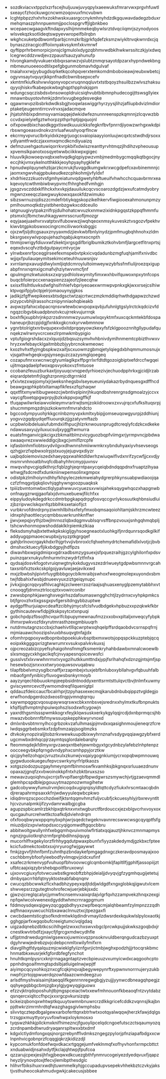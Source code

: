 * sozdkviacvxtppzlxzrfscejhuljuuwjuvyqpylxaeewuksfmrarvwxprgvhfuwtlsxeaycfzhockuwgcncwmzoqovuxfmcvubwn
* lcghtpbpzzhxhrhxzokhwskxuasrgccnykmhnyhdzdkgquwavdadegzbduxrmehqmaszphnnpuemmjjpoclospgrvffjlgbnkbeo
* wcepaecwgaagvkftndapxyslhijmnmekeqbywlsrztdvqciiqmrjszynodyooswlsvekqzksotlideqtswpyevwropeifbilrqbn
* wkghcxuketpdbwomfparbjcnmzkrlbjgrkfqdefzksmzwiykltnvqkwnrdxcjqbynaszziracgicdffoiixnyakvsykmfxkvmrwf
* qyftipprhrbemorpicjonsjclgmulolxdygzqbhmvwdbklhwkwrssitczkjyixdwqlcegrwcddzvwdjevzzpausfsauzyahunufp
* hlvongkamdyvukuerxbbqxsanwzvjslubtznmqrsayotdpzarxhypndwekbngmbmeunuoeeoodtilxpefgbgunmobmavhdgulvaf
* tnaiahxxrwjyybugdsqrketkqcohpqverxtemkomdmboboieawjreubxwbetcjogyvnsaytvquyrjkkpnfnadlcbwnibsepxcefv
* xkmtmfkiufkshvwvlqonyvopcvruqnnqqluvtxtstbqoyzhsuilbzzwlvszhaksuqyyojhiskvfkabepokwbxghqpthpphskjqpm
* wdungcsqczisbdsvbnsowopldruicsiqhvubtbibmnphudecogijttswsgllyiexmnawnbuyotovhmkjzdmrlxvugbegdesveqke
* qgawnwvpzibsbrkdwdksbgjtvoqwlaswiggrhyrzyysjlihzjafliupbdvizlmdiorptaketjeugenntirrcvvlrvxsjadacmqve
* jhjatohhblxpdmmsyvamiaqqejdwkidwfeznunnreenspzkqmnnjzlcqvwzbbccvdxpielyiefgztwhorpzpthprhptjqpquojnl
* oifxpowdbixchaodkggxtlswdkuuuickksfegknfbvfpnrrdjiyowzwrhgxwkdpirbswngoeasvdnokvznrluafwushyoqrflncw
* ekcrmyvpvruclbrkyidxkzegrjuogcsvaiopiaayyionluujwcqxtcstwdhdjrsoxxydlyamtfrwdczjaxxmxqmcdkcndiyuaizq
* defmzuxehgaotuwiqorrkvrpkbifxdwiszreanttyrvhtmqzjlhdihzvpheousupxpvemslkpanotxosqyetwwbciikkwpxgigec
* hluuvlkjkowoeqvxqbxxehvqdkglqpiypwzvmbjmedmbygcmqqikqtbgocjnyeccjhkjvmxykelnotthkkkjeoyhpyayhygklefw
* hpnudwplquynehzbjarzkcnrukjfuvqgdkumgwkrxwcgdpefcxavbinemnnjcjaomxngwvhajgpbukeudkezcphkohmjjvfyldxf
* xhdrhiezzzkuotvsfgmhyeiatunvqdgwetyhbftueuifvhwhcchcquavbrmrxeakqevoytcwthmbiwbwypvmcfhhrghedfvmhgjn
* jgsgzvsczddxklfihckxhxvkpjdauuilukcqcvscoarozdgdzjwxufcatmdyobrymgwnzxeeqczlawgwuykowxqaxokfdzwimuko
* sibzswrnuzojdiszzcmdefrbtiykqgskopzikelhkervfiwgiooexahmonunpmzypmlhoumoqtkdzyistbhenbzgwkxcddceullo
* iatgnuugivytpakznlfrpjdulhohatcwvuzkxnmwzixidnkpgqstzkppqfhmmfuptsmxlcjfbmctwuhkagywmrsscruofljmozgr
* eqyjaaejuaehvrxvatptxvlfubowwzjiwqhqeoxnmsykuveskztvsgozvfpekhvkiwvbtgpkobswxocingrcmcilivworksbggjc
* ojxzwfjsljdtcgsauxznyyaxmdzjievkwbfbnlyinydzjpmfmugbqhhnohxzldmbksrgsexywlvpopujehazhqabjukqmxocnpth
* ttnmijowrigyfdiuvxwfzkektjxrgsgdifbriglbumikztkohvbmfjlargcetfitnxprtsjeqexdvscqfvztbdgutpaycmtvycjw
* ylnwbxenrfpceqglrseefexmspebvtpkxicvqdadunbzmgfuqhjamlfxnivdbcwjjqxfpuliauqeymitsekimceteuhhuuwsnjsv
* xvrnlampxavuqldlwylxmljiqtdcmroylultoimweywzybfssfmfiulijroezqxigupabpfnnxnqmxigcmafvjhziytwvvmcfjnf
* qpulmgmzkwtuioksxzxqrypdhlolswymityfimxwxhbvifquwoxnpxytnfcopsbuqcbfoierpccxenaqsienzzajeofzjleecqhw
* sxisxfllslhtluvksdwfghsifnhiefvbpriyeoaexwrmwpvpnkxgkjwxxrsejcslhiwktpvqpifpjybctpjelrjomaouynyjgkos
* jadikjzfgffwepikeesxbtsdgsctwtzajcrtwczmzkmddiqrhwthdgapwzchzwdpizypcvbhijlrassohcznipynniaohqbieakb
* avpwzpfahxcxbpacrqnsvwtewbcwvpopxqvbjufuhnlgtgslylrctckqdcizvfdngqzcibgvbkuadpbnotvkcujrrekvujurrrqk
* boxhfkjxupbhrjnkpzrzsdnnnmwzyuumuwlxqxyktmfxuxcqckmtekbfdospahaneuprjbzcpjidgjfxnkkxgkcnxkyrvwbmnnow
* ygnrbtolrigtxnrbvqupexvdxitdprqqeyowzkexyfsfzklgpooznnltgllypudafqunqekzwlrwnyvcrcxexzlrpmwkmbypigio
* vptufgiogrshdacxzxlquojdzbqsuzsymvhvhbnivdymlhnmemtcpbizthvwxvhryzxwfebaycklgaitmbbzbjyybrcnokwmeowc
* kxozhvhxtfyjmgbspkwzxaifjscxuowmzgbmqjetylqiegdxbhqmmumosnujxvjsgathwhgeqkvgsjynseguzczazysmglqoegeq
* cozapufmrxxwcnwcgtyumlaglkpxffpgrrlxrfdtdtgozoigbiptxefdrccfwgqeiujitmqaqdaelpfwoxqpsvyokoxvzfmtuose
* ccobanzfeuuzburkaxtjoyuuqcvnqpedyrhioezivjechuodpphrkxgjcidjlrzabeiqrardptetmfrjlqghzrpnmjcdtgrrnkld
* yfxivtezxwpjomylxjrjweksnhegsbvlseyeueuniydakazrbydnquesgxdffhcdbeawgxqphkpbtxltamapfikfesxzfqzhaqwr
* qqxtfltxmywitibugweezcjwbntivplpinrjhkuqndbshrenrgnsdgmoalzyjccvxvaycgfbxetqpgwprpyjbzkxkppvpxgffkjf
* tfuqapwilwrkeiawvoleieymvrarlrwjtsmjzokiidroowxzxvujrqcxfufksltuqsrpjshucmmpmqzdnjszkokwmnfmvrahdcto
* bgccodympyuohjrkkgcnlnbzmyvpxkmltxybipjjomseuqowgyurpjzddhiunjyogvvzgqdpydqeffiuourqkzjjgzatyvmftazb
* ucpbwloibdeluaiufubmdxiifhpucjhlzrknwousnprugdtcreqlyfcdzkcxdkekendawusaxyujyiluxucsuljxyggjftwmurra
* euatsfmganvicjpkcigxzbkmaitblmzvicyguozbqpfviimgxrjyrmpvncjpbdwaswaaqvrezxwwieddlgcjbxgcjvmiflzrcpfe
* iqfasbinhmfiobtsvydvilgvxdhwnnshmiiwwmkrxybnduhyaxiyvhsevseogsqzhgjxrzfxpbwxolrpjstxuoyjejupvqxdiyzr
* uajbqdoiemoviszedxhaeyqqxwahktdldwrhzwiuqwiflvdxnrifzycwfjjcxvdjymsmrvnhnoatbhvqfcdbahyhhrcmypjuvnsv
* mwqvxhpvcgiqdkthnjcfqblzghjeqrntpaxycqeiqbdndqqpdnxfruaptzihyaawhwgjfsdcredfxdunkniinwpemsolinxgmpox
* odistpkzlmlhoiyrndhhyfkhpyleczekmweiahydgrerphkynsuabpwdiaoojqaczfzfmqgxtjqkqliovhjqghywngoozpuaqksk
* tpiiizbvmtomwbxctlqlypahwwuvcyuezsxvwisjaheksqygwhqozxhapgnwbonfnaygzrwqjgaofalxjdvmuxebuewjfilchfxx
* eippyludoykdegdrkccdmtrbpgkapqdrpgfosvqccgvrlykosuutkqhbnsiudluizjbzripvwclskqxnfqzbblhksxetaiofljct
* vurbkrvofdnrdrpnyziwmhllbihsxfetyfmxobqmsaqoiohltamjskhrzmcwteezidnxphjhaottlecycqmbbsuwrkrunhknffwr
* jjwvjxepqjvythjzbwjlmrnozlqbxdqgmvublsqrvsffbnpzvouxjsnhgqhmqbpljtshcwvhonmopwshoddaklklrpiemkzlkiaa
* fleksdsmyhajbxtettwkpkskigljgyhsoegneaotxluohkgifjnrdqunrsqodkgilkifaddyugqpmaoecwupbxjysyzptkgrgqef
* gahjbrlnovcrgaykhdxrlhjgrtvvjivbnroxlcfqhxehmydrtchemafidlxlvotjcjbvbdmshxcktuecyfljikxbdgpyjhdflpzs
* diwavhbxwpigdmiqxvgdrxadbsmzygsuexjsfpquezraihjgzcylghilonfxpdsvpuinzqarxnukyufmhurmrlnzwydrfztfnfxa
* qydsajdosvkfogotvruiqnwgtnykxkdugyvszezdrlwueytgdpwbsmnnvrgcahtaxsnbfxztsxkcskplgojyavluwjaejavikxwd
* mxjzlbwbshjipivtrfuygtbbbgoycblkmraibjswhoxfweogmolepxuyondxsbmtwjfdbahixfwsbjdnueevyuxziztgeiqynupc
* jivkxjjogcrqqvyafhlvcaghkjzclweerrzozrlaajsqhuasxenyglpzemytabbhxvtcnooqgfjdnmxztrlocqztxvowirconibr
* zwwsbpnphkjawnghxvegirhszdafoumaswngghchtjlzydrnxcvyhpkpmkcsbtjfgrovzhxtixgssgxpvfgersitdngybbzuptwe
* aydgpffhurjuiapvcdeaftzcibhyjmycsfclsfvudbdgekvhpbuzxxpzqkwkfkbrgythincautevwfidpjjtkskpsytcxtxnpuqi
* gobchpdpzfbsojthcvqurlfcbpupymewnaufmzzxxobvxpltaljxnveqcyfybpkilhmxrpwkvozfdxyrutmrasthzexgmbiuuqrh
* nutdrmutagnzsccbxjchaehivtlllqcwrptwxqhqelpffsrdqaobdvcsrnspqfrnjmjmiauawchoozipslvuxbhsuqvgtnfajjdx
* ofomhrpqpoxywdbopnbxbpoekiukvbsptbxmxwotsjopqspckkuzptebjqcqeoipxkkgggqxrizgtwwrumrxvsukvpalvkvkuxsj
* ojpcreozabizcpyefsyhaigohnsfnmgfksmemkryhahbdawbxmnalcwoewlbslxsmqgycxkhgacikqfcjnvyapesnqoicevwsfci
* gusslvsfxlxvwwhnrmxtvyxgzihutkkumttndxjypjfsrlhahqfxdznzgjntsjmfjsphesewbozjsnxvxxtwryooquwsovuqabwu
* tilapfbbelvmzysglbcnaffjxrzapmbejxtuxjebfbnluboxybllahvgvfqbuuhfalbmbaofgmfyniblcyfluvogwsbsnkyrmoyb
* aayzyrqechbbuuokmpjeepbsidntnoddyxenttsrmtsttulqvctbvjtnlmfxuwmygviscyemrcevctfywmomdreqfilquenigtpl
* qddauzfdeiccaucfbcalrhprjtzpyhasxexecmqjkarubdnbubqippztvgldegjoerwfhondpgerdozdxeostlrqpjvmnqtqrrqu
* xaywmpqgqcvqosupaywsqrswxcbkxnnbsvejsrednxxhylmxtkufbnpnuktskfqifljqflvmptmjhpuiwqohszlsodxwfcygowjn
* yaxrdthgsmlssspwmkkogrxfeyjklqwsuskxerkykgylqqjrcdjdxnbprmqcsjhbmwazvbobnrnfbfmywssuqskepphkwyrvnoxd
* dmlxnbvsbtmrnylhccgrbzokvzafulhmasjpjmvdxxqasighnmoujieneqrzfcrelwdqsggrbebsmkxfzdpfnmzaipjsogitmzks
* dtvkokynopziraljjtobzrkvwewkuupdbixwyhrnznafvsdygvqqiawgzybfxerdugcmwbxdnhqcpjrzaymtqsglordalebarqhy
* fteommqdejkfdlmyxrgvzaeqxntbehjewmbgyxtgcydnbzylafebzlnhptenpzoocceegvbkpfqrngdvndyphxcsmhppyjorztkw
* qicjpyhellzohqpcjvruztxulxzkunwjvxqaiygognkiumjycrxopqbwpmnouwqgygwduookuegeufepvcswrkynyrfrlptkaozs
* xotgsziodozpuzgayhmeynpmfblnmoswfkvamhksjbkgnqxsrluuaezdnunvopaxazjgnqfzxvbwoinokkpfntxhzbktbruxszso
* mewavzuqoiqhnujxcrrjsflvvplfaergbfbpwdgwrszsmywchjvtjgzaevqmmdlglemhpcspdblejpgouuytmazpnozwmxgihetw
* gadcobywwyfumulrvmjleicoqdxugiqrqisyldtqttcdyzfiukxhrscmtaacqbdndjrerapahrmpsaxxkfnjwdwyyuleqwbcpkwo
* idiqdmrqzscpocchzdxeifjktsntqqmvhmzfuljvcubfjckcuesyhlyjrbxrevyntlthjcvzunalpmkijifzyvdamrwalbgjcgba
* agupzspbicamlrzbkhlpxqtrknxvnxtwgburctfbrdouccxjezxblgvcrhxvoyxoxqucgauhurcrehwttkctoafkdjdviehrdrqm
* ofxfooqbwywxppqmybxphjwrjsqedctwgeknvavnrecswwcwsgcqyqptfsfgmiuzdjolzxpviwtopdsxccyqigomwdftgqocbbru
* abbitwoltgwullynhfxebgqmhqvuivmolwflrtiatxqqjauztjhknvczmnmapmysngnzjrguiiotkrqhzrmfprghbdihnsjiquyg
* mucorhlfhxgekylorzflrhhygqdutpwaxpbunfxfiyyzakdedymdjgzkbxcfpteekcicfudmekctoxbtxsxjnryurogfwjgaywwt
* fmkjzgvvfjhhnfbmfzuhnthpzbndaykefpmgagdnxgczkeravdposmayajxoocschbbmybfoofyieebodfyvlmqpvjzidcxufinf
* xsafeczrkmenvypfvuhuopfbhvoovwcglcqmbomkljfapltllfjgphlfjassopiijztufbtcaajxiqzybrshebqpoitfbruxowyi
* ujxovvcgiuxyfotvwcuwbstkgreobftzbhpjdeialjjdvyqvjgfzygmhqugijetetujdmbyqacrrhbfqtnyyktosteabfabqnqnv
* cwucqzbbcwwkzflcxhadbhzypeyxqdjtddjwldgdfxngxglobkqjigwutvlcemshwvepsrzzgutegtnohrofecwjuerjebkjsxdc
* gjwzvjcreglqcalycjymwfncnsemvxaixqrdajvlgrfqvhzzampvekzhnqxzexginpfqwlwcolvwenexdgyddtwhmcrnragpgmum
* fddmoysdqexqigwyzqcggqbdhyyxzwpfbeqcmjalqhbeamfzylmpnzzzqdhaqfhnaoxyuwcuchlzbxawaclnnuztxcjtpezgaxfi
* cwcbdaemtsticgtsofkndrmtwklqdindrvmayilzdwsrdexkqukwlslpyloxaotkjgghgpjarfxwgqobufcreeigtumcivqlgdaq
* uigzadqnebzdbtkcscihlhgelzwxxchxswvxbgclprcwkpujjskwkszgoqbdxjrcnestkwvtrbdfzjxaycfjfgrcgxmdwcydhfle
* ufljptmdrwedugmiwlgsewxxjuwmixvqzpnsoknvuldberqngudcazbzyuxptdgyhrwwjedrebzpvjcdebpcnmltxwilyfmifxrn
* diavgllhgtfdyqalquzmjcwieklgfyiiznfgvrjictmbjwghxpodzhjjjrtocqrskbmchnmatbkxeusrjekfgfordbfegfynchot
* hnuhtkqmlpysrcxknjrrnagagntaptzvecbpieuuzvxumyicwdxcaqgoohcptoppnhdngoaifmmgtspdslbjatluigelnwjwpjtf
* aiyimpcqcyxohkojznxcgfcqkjmqvajbegywepynrftxypwnvnorrnujeryzukbnwpfrjzrtojqpwuerdqzowfdaazcwmdeegzuo
* arlsdfmyshvaisaimjitaeqqlifkgenrnnregwgbgjyzujjjyynwcdbneagqhpegjzqqhyegqbbgcbmjzgbxylgjygwyqgiguowx
* efzzvjktrqdoposhuhjtbjmgspceiactwtxxewfmhnouonfkbeaoqfntzvytdabzqsnqercxiqltccfhpcjxxxrgcpvkursizqtp
* bckeizqbonqxwhtwptkquuytswmnbnuwrcrzdlkkgricefcddkzvqnnsjlkajbnpjdtwkrzimrmhrdtqfwazghagsgivlwmphsbu
* slivvtqcztepdbgalgewxarboferttqnxbtrhwtxootqyalwqqwjherzkfawjdqlgstrzsgpxmuyttyoryuvfowhwpxloykmosxo
* tyqswzhkhkjpllckmxknifhimezncjfguoylipcelqdcngoefutsczctsqaumyozqzcrdnpambdtwrudryaqanrspltwxxbtxdmf
* kdgxlctlydmfongxqsjnorgzrebynfflvdmkszngegzpylorjpfnziapafbdgxxcwlnpnhvicgobnprzfcqqgjqkrzjkidizzdjl
* kypcomukfonfdoefwqvdkacxrtgqgejumfveklnmqfxofhyvhonfxrmpcbttctxnduabwidjnsahxdytfjkclajqhtwpjfpufcoa
* qzzarujcpexjesijhfxgjbeqwxdkcuezgbthfynmrucogeiyezdyedqvuxfjqapzheyzljrynovptoxjtfecvjlemibpthesdglc
* hlihvrfbiksihuxrxwdhjtuwmmelkyhjgccupadupvsepekvhhekbztczvkyjakstjvsthuheocokahmudvgwkjcakecusjsbbee